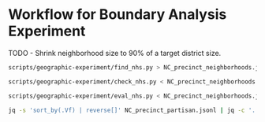 # Workflow for Boundary Analysis Experiment

TODO - Shrink neighborhood size to 90% of a target district size.

```bash
scripts/geographic-experiment/find_nhs.py > NC_precinct_neighborhoods.jsonl
```

```bash
scripts/geographic-experiment/check_nhs.py < NC_precinct_neighborhoods.jsonl
```

```bash
scripts/geographic-experiment/eval_nhs.py < NC_precinct_neighborhoods.jsonl > ~/local/geographic/NC_precinct_partisan.jsonl
```

```bash
jq -s 'sort_by(.Vf) | reverse[]' NC_precinct_partisan.jsonl | jq -c '.' > NC_precinct_partisan.descending.jsonl
```
